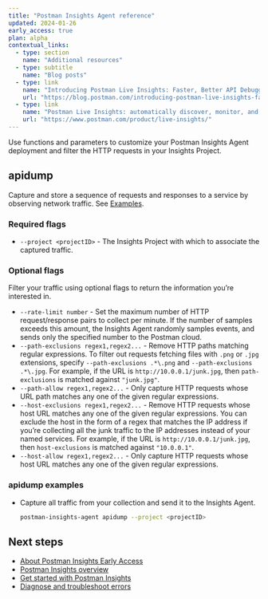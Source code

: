 ```yaml
---
title: "Postman Insights Agent reference"
updated: 2024-01-26
early_access: true
plan: alpha
contextual_links:
  - type: section
    name: "Additional resources"
  - type: subtitle
    name: "Blog posts"
  - type: link
    name: "Introducing Postman Live Insights: Faster, Better API Debugging"
    url: "https://blog.postman.com/introducing-postman-live-insights-faster-better-api-debugging/"
  - type: link
    name: "Postman Live Insights: automatically discover, monitor, and add APIs"
    url: "https://www.postman.com/product/live-insights/"
---
```


Use functions and parameters to customize your Postman Insights Agent deployment and filter the HTTP requests in your Insights Project.

## apidump

Capture and store a sequence of requests and responses to a service by observing network traffic. See [Examples](#apidump-examples).

### Required flags

* `--project <projectID>` - The Insights Project with which to associate the captured traffic.

### Optional flags

Filter your traffic using optional flags to return the information you’re interested in.

* `--rate-limit number` - Set the maximum number of HTTP request/response pairs to collect per minute. If the number of samples exceeds this amount, the Insights Agent randomly samples events, and sends only the specified number to the Postman cloud.
* `--path-exclusions regex1,regex2...` - Remove HTTP paths matching regular expressions. To filter out requests fetching files with `.png` or `.jpg` extensions, specify `--path-exclusions .*\.png` and `--path-exclusions .*\.jpg`. For example, if the URL is `http://10.0.0.1/junk.jpg`, then `path-exclusions` is matched against `"junk.jpg"`.
* `--path-allow regex1,regex2...` - Only capture HTTP requests whose URL path matches any one of the given regular expressions.
* `--host-exclusions regex1,regex2...` - Remove HTTP requests whose host URL matches any one of the given regular expressions. You can exclude the host in the form of a regex that matches the IP address if you’re collecting all the junk traffic to the IP addresses instead of your named services. For example, if the URL is `http://10.0.0.1/junk.jpg`, then `host-exclusions` is matched against `"10.0.0.1"`.
* `--host-allow regex1,regex2...` - Only capture HTTP requests whose host URL matches any one of the given regular expressions.

### apidump examples

* Capture all traffic from your collection and send it to the Insights Agent.

    ```bash
    postman-insights-agent apidump --project <projectID>
    ```

## Next steps

* [About Postman Insights Early Access](/docs/insights/insights-early-access/)
* [Postman Insights overview](/docs/insights/insights-overview/)
* [Get started with Postman Insights](/docs/insights/insights-gs/)
* [Diagnose and troubleshoot errors](/docs/insights/insights-troubleshoot/)

